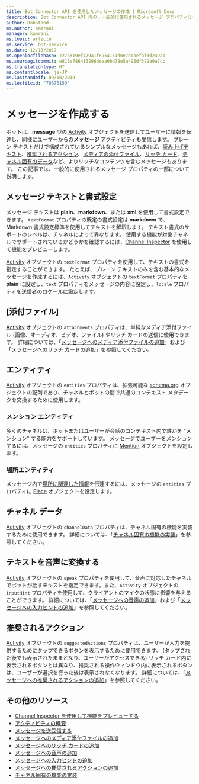 ```yaml
---
title: Bot Connector API を使用したメッセージの作成 | Microsoft Docs
description: Bot Connector API 内の、一般的に使用されるメッセージ プロパティについて説明します。
author: RobStand
ms.author: kamrani
manager: kamrani
ms.topic: article
ms.service: bot-service
ms.date: 12/13/2017
ms.openlocfilehash: 727a319ef479a1f8954151d0e7dcaefaf3d249a1
ms.sourcegitcommit: e815e786413296deea0bd78e5a495df329a9a7cb
ms.translationtype: HT
ms.contentlocale: ja-JP
ms.lasthandoff: 09/10/2019
ms.locfileid: "70876159"
---
```

# <a name="create-messages"></a>メッセージを作成する

ボットは、**message** 型の [Activity][] オブジェクトを送信してユーザーに情報を伝達し、同様にユーザーからの**メッセージ** アクティビティも受信します。 プレーン テキストだけで構成されているシンプルなメッセージもあれば、[読み上げテキスト](bot-framework-rest-connector-text-to-speech.md)、[推奨されるアクション](bot-framework-rest-connector-add-suggested-actions.md)、[メディアの添付ファイル](bot-framework-rest-connector-add-media-attachments.md)、[リッチ カード](bot-framework-rest-connector-add-rich-cards.md)、[チャネル固有のデータ](bot-framework-rest-connector-channeldata.md)など、よりリッチなコンテンツを含むメッセージもあります。 この記事では、一般的に使用されるメッセージ プロパティの一部について説明します。

## <a name="message-text-and-formatting"></a>メッセージ テキストと書式設定

メッセージ テキストは **plain**、**markdown**、または **xml** を使用して書式設定できます。 `textFormat` プロパティの既定の書式設定は **markdown** で、Markdown 書式設定標準を使用してテキストを解釈します。 テキスト書式のサポートのレベルは、チャネルによって異なります。 使用する機能が対象チャネルでサポートされているかどうかを確認するには、[Channel Inspector][ChannelInspector] を使用して機能をプレビューします。 

[Activity][] オブジェクトの `textFormat` プロパティを使用して、テキストの書式を指定することができます。 たとえば、プレーン テキストのみを含む基本的なメッセージを作成するには、`Activity` オブジェクトの `textFormat` プロパティを **plain** に設定し、`text` プロパティをメッセージの内容に設定し、`locale` プロパティを送信者のロケールに設定します。 

## <a name="attachments"></a>[添付ファイル]

[Activity][] オブジェクトの `attachments` プロパティは、単純なメディア添付ファイル (画像、オーディオ、ビデオ、ファイル) やリッチ カードの送信に使用できます。 詳細については、「[メッセージへのメディア添付ファイルの追加](bot-framework-rest-connector-add-media-attachments.md)」および「[メッセージへのリッチ カードの追加](bot-framework-rest-connector-add-rich-cards.md)」を参照してください。

## <a name="entities"></a>エンティティ

[Activity][] オブジェクトの `entities` プロパティは、拡張可能な <a href="http://schema.org/" target="_blank">schema.org</a> オブジェクトの配列であり、チャネルとボットの間で共通のコンテキスト メタデータを交換するために使用します。

### <a name="mention-entities"></a>メンション エンティティ

多くのチャネルは、ボットまたはユーザーが会話のコンテキスト内で誰かを "メンション" する能力をサポートしています。 メッセージでユーザーをメンションするには、メッセージの `entities` プロパティに [Mention][] オブジェクトを設定します。 

### <a name="place-entities"></a>場所エンティティ

メッセージ内で<a href="https://schema.org/Place" target="_blank">場所に関連した情報</a>を伝達するには、メッセージの `entities` プロパティに [Place][] オブジェクトを設定します。 

## <a name="channel-data"></a>チャネル データ

[Activity][] オブジェクトの `channelData` プロパティは、チャネル固有の機能を実装するために使用できます。 詳細については、「[チャネル固有の機能の実装](bot-framework-rest-connector-channeldata.md)」を参照してください。

## <a name="text-to-speech"></a>テキストを音声に変換する

[Activity][] オブジェクトの `speak` プロパティを使用して、音声に対応したチャネルでボットが話すテキストを指定できます。また、`Activity` オブジェクトの `inputHint` プロパティを使用して、クライアントのマイクの状態に影響を与えることができます。 詳細については、「[メッセージへの音声の追加](bot-framework-rest-connector-text-to-speech.md)」および「[メッセージへの入力ヒントの追加](bot-framework-rest-connector-add-input-hints.md)」を参照してください。

## <a name="suggested-actions"></a>推奨されるアクション

[Activity][] オブジェクトの `suggestedActions` プロパティは、ユーザーが入力を提供するためにタップできるボタンを表示するために使用できます。 (タップされた後でも表示されたままとなり、ユーザーがアクセスできる) リッチ カード内に表示されるボタンとは異なり、推奨される操作ウィンドウ内に表示されるボタンは、ユーザーが選択を行った後は表示されなくなります。 詳細については、「[メッセージへの推奨されるアクションの追加](bot-framework-rest-connector-add-suggested-actions.md)」を参照してください。

## <a name="additional-resources"></a>その他のリソース

- [Channel Inspector を使用して機能をプレビューする][ChannelInspector]
- [アクティビティの概要](https://aka.ms/botSpecs-activitySchema)
- [メッセージを送受信する](bot-framework-rest-connector-send-and-receive-messages.md)
- [メッセージへのメディア添付ファイルの追加](bot-framework-rest-connector-add-media-attachments.md)
- [メッセージへのリッチ カードの追加](bot-framework-rest-connector-add-rich-cards.md)
- [メッセージへの音声の追加](bot-framework-rest-connector-text-to-speech.md)
- [メッセージへの入力ヒントの追加](bot-framework-rest-connector-add-input-hints.md)
- [メッセージへの推奨されるアクションの追加](bot-framework-rest-connector-add-suggested-actions.md)
- [チャネル固有の機能の実装](bot-framework-rest-connector-channeldata.md)

[ChannelInspector]: ../bot-service-channel-inspector.md
[textFormating]: ../bot-service-channel-inspector.md#text-formatting

[Activity]: bot-framework-rest-connector-api-reference.md#activity-object
[Mention]: bot-framework-rest-connector-api-reference.md#mention-object
[Place]: bot-framework-rest-connector-api-reference.md#place-object
